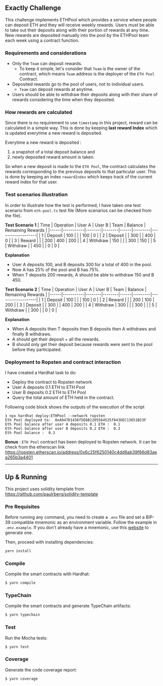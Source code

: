 ## Exactly Challenge

This challenge implements ETHPool which provides a service where people can deposit ETH and they will receive weekly rewards. Users must be able to take out their deposits along with their portion of rewards at any time. New rewards are deposited manually into the pool by the ETHPool team each week using a contract function.

### Requirements and considerations

- Only the `Team` can deposit rewards.
  - To keep it simple, let's consider that `Team` is the owner of the contract, which means `Team` address is the deployer of the `ETH Pool` Contract.
- Deposited rewards go to the pool of users, not to individual users.
  - `Team` can deposit rewards at anytime.
- Users should be able to withdraw their deposits along with their share of rewards considering the time when they deposited.

### How rewards are calculated

Since there is no requirement to use `timestamp` in this project, reward can be calculated in a simple way. This is done by keeping **last reward Index** which is updated everytime a new reward is deposited.

Everytime a new reward is deposited :

1. a snapshot of a total deposit balance and
2. newly deposited reward amount is taken.

So when a new deposit is made to the `ETH Pool`, the contract calculates the rewards corresponding to the previous deposits to that particular user.
This is done by keeping an index `rewardIndex` which keeps track of the current reward index for that user.

### Test scenarios illustration

In order to illustrate how the test is performed, I have taken one test scenario from `eth-pool.ts` test file (More scenarios can be checked from the file).

**Test Scenario 1**
| Time | Operation | User A | User B | Team | Balance | Remaining Rewards |
|------|-----------|--------|--------|------|---------|-------------------|
| 1 | Deposit | 100 | | | 100 | 0 |
| 2 | Deposit | | 300 | | 400 | 0 |
| 3 | Reward | | | 200 | 400 | 200 |
| 4 | Withdraw | 150 | | | 300 | 150 |
| 5 | Withdraw | | 450 | | 0 | 0 |

**Explanation**

- User A deposits 100, and B deposits 300 for a total of 400 in the pool.
- Now A has 25% of the pool and B has 75%.
- When T deposits 200 rewards, A should be able to withdraw 150 and B 450.

**Test Scenario 2**
| Time | Operation | User A | User B | Team | Balance | Remaining Rewards |
|------|-----------|--------|--------|------|---------|-------------------|
| 1 | Deposit | 100 | | | 100 | 0 |
| 2 | Reward | | | 200 | 100 | 200 |
| 3 | Deposit | | 300 | | 400 | 200 |
| 4 | Withdraw | 300 | | | 300 | |
| 5 | Withdraw | | 300 | | 0 | 0 |

**Explanation**

- When A deposits then T deposits then B deposits then A withdraws and finally B withdraws.
- A should get their deposit + all the rewards.
- B should only get their deposit because rewards were sent to the pool before they participated.

### Deployment to Ropsten and contract interaction

I have created a Hardhat task to do:

- Deploy the contract to Ropsten network
- User A deposits 0.1 ETH to ETH Pool
- User B deposits 0.2 ETH to ETH Pool
- Query the total amount of ETH held in the contract.

Following code block shows the outputs of the execution of the script

```
❯ npx hardhat deploy:ETHPool --network ropsten
Eth Pool deployed to:  0xA947D1436f5E6B1205564525f643bEC13651B23F
Eth Pool balance after user A deposits 0.1 ETH :  0.1
Eth Pool balance after user B deposits 0.2 ETH :  0.3
Eth Pool balance :  0.3
```

**Bonus** : `ETH Pool` contract has been deployed to Ropsten network.
It can be check from the etherscan link <https://ropsten.etherscan.io/address/0x6c25f6250140c4dd6ab39f66d83aea265b3a4401>

---

## Up & Running

This project uses solidity template from <https://github.com/paulrberg/solidity-template>

### Pre Requisites

Before running any command, you need to create a `.env` file and set a BIP-39 compatible mnemonic as an environment
variable. Follow the example in `.env.example`. If you don't already have a mnemonic, use this [website](https://iancoleman.io/bip39/) to generate one.

Then, proceed with installing dependencies:

```sh
yarn install
```

### Compile

Compile the smart contracts with Hardhat:

```sh
$ yarn compile
```

### TypeChain

Compile the smart contracts and generate TypeChain artifacts:

```sh
$ yarn typechain
```

### Test

Run the Mocha tests:

```sh
$ yarn test
```

### Coverage

Generate the code coverage report:

```sh
$ yarn coverage
```
